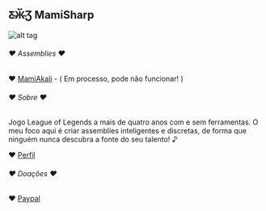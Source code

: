 ## Ƹ̴Ӂ̴Ʒ MamiSharp

![alt tag](http://i.imgur.com/Df9WzUt.jpg)

###### ♥ Assemblies ♥

 ♥ [MamiAkali](https://github.com/MamiSharp/LeagueSharp/tree/master/MamiAkali) - ( Em processo, pode não funcionar! )
 
 
###### ♥ Sobre ♥

Jogo League of Legends a mais de quatro anos com e sem ferramentas. O meu foco aqui é criar assemblies inteligentes e discretas, de forma que ninguém nunca descubra a fonte do seu talento! ♪

 ♥ [Perfil](https://www.joduska.me/forum/user/1631-mamisharp/)
 
 
###### ♥ Doações ♥

♥ [Paypal](https://www.paypal.com/cgi-bin/webscr?cmd=_s-xclick&hosted_button_id=Z6GHBQLL5F6VU)
